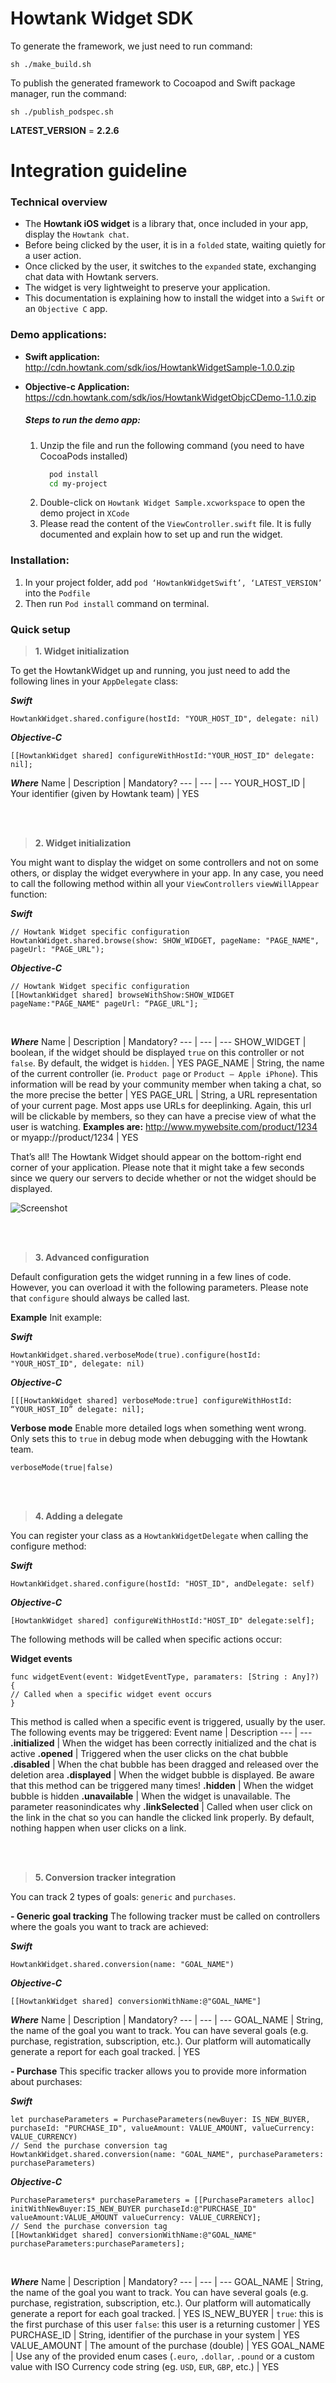 # Howtank Widget SDK
To generate the framework, we just need to run command:

```
sh ./make_build.sh
```

To publish the generated framework to Cocoapod and Swift package manager, run the command:
```
sh ./publish_podspec.sh
```


**LATEST_VERSION** = **2.2.6**

# Integration guideline

### Technical overview
- The **Howtank iOS widget** is a library that, once included in your app, display the `Howtank chat`. 
- Before being clicked by the user, it is in a `folded` state, waiting quietly for a user action.
- Once clicked by the user, it switches to the `expanded` state, exchanging chat data with Howtank servers.
- The widget is very lightweight to preserve your application.
- This documentation is explaining how to install the widget into a `Swift` or an `Objective C` app.

### Demo applications:
- **Swift application:** http://cdn.howtank.com/sdk/ios/HowtankWidgetSample-1.0.0.zip
- **Objective-c Application:** https://cdn.howtank.com/sdk/ios/HowtankWidgetObjcCDemo-1.1.0.zip
   
    ##### Steps to run the demo app:
    1. Unzip the file and run the following command (you need to have CocoaPods installed)
        ```bash
          pod install
          cd my-project
        ```
    2. Double-click on ``Howtank Widget Sample.xcworkspace`` to open the demo project in `XCode`
    3. Please read the content of the `ViewController.swift` file. It is fully documented and explain how to set up and run the widget.
    
### Installation:
1. In your project folder, add ``pod ‘HowtankWidgetSwift’, ‘LATEST_VERSION’`` into the ``Podfile``
2. Then run ``Pod install`` command on terminal.

### Quick setup
>**1. Widget initialization**

To get the HowtankWidget up and running, you just need to add the following lines in your `AppDelegate` class:

***Swift***
```
HowtankWidget.shared.configure(hostId: "YOUR_HOST_ID", delegate: nil)
```

***Objective-C***
```
[[HowtankWidget shared] configureWithHostId:"YOUR_HOST_ID" delegate: nil];
```

***Where***
Name | Description | Mandatory?
--- | --- | ---
YOUR_HOST_ID | Your identifier (given by Howtank team) | YES 

</br>
</br>

>**2. Widget initialization**

You might want to display the widget on some controllers and not on some others, or display the widget everywhere in your app. In any case, you need to call the following method within all your `ViewControllers` `viewWillAppear` function:

***Swift***
```
// Howtank Widget specific configuration
HowtankWidget.shared.browse(show: SHOW_WIDGET, pageName: "PAGE_NAME", pageUrl: "PAGE_URL");
```

***Objective-C***
```
// Howtank Widget specific configuration
[[HowtankWidget shared] browseWithShow:SHOW_WIDGET pageName:"PAGE_NAME" pageUrl: “PAGE_URL"];
```
</br>

***Where***
Name | Description | Mandatory?
--- | --- | ---
SHOW_WIDGET | boolean, if the widget should be displayed `true` on this controller or not `false`. By default, the widget is `hidden`. | YES 
PAGE_NAME | String, the name of the current controller (ie. `Product page` or `Product – Apple iPhone`). This information will be read by your community member when taking a chat, so the more precise the better | YES 
PAGE_URL | String, a URL representation of your current page. Most apps use URLs for deeplinking. Again, this url will be clickable by members, so they can have a precise view of what the user is watching. **Examples are:** http://www.mywebsite.com/product/1234 or myapp://product/1234 | YES 

That’s all! The Howtank Widget should appear on the bottom-right end corner of your application. Please note that it might take a few seconds since we query our servers to decide whether or not the widget should be displayed.

![Screenshot](./assets/ic_bubble.png)

</br>
</br>

>**3. Advanced configuration**

Default configuration gets the widget running in a few lines of code. However, you can overload it with the following parameters.
Please note that `configure` should always be called last.

**Example**
Init example:

***Swift***
```
HowtankWidget.shared.verboseMode(true).configure(hostId: "YOUR_HOST_ID", delegate: nil)
```

***Objective-C***
```
[[[HowtankWidget shared] verboseMode:true] configureWithHostId: “YOUR_HOST_ID” delegate: nil];
```


**Verbose mode**
Enable more detailed logs when something went wrong. Only sets this to `true` in debug mode when debugging with the Howtank team.

```
verboseMode(true|false)
```

</br>
</br>

> **4. Adding a delegate**

You can register your class as a `HowtankWidgetDelegate` when calling the configure method:

***Swift***
```
HowtankWidget.shared.configure(hostId: "HOST_ID", andDelegate: self)
```

***Objective-C***
```
[HowtankWidget shared] configureWithHostId:"HOST_ID" delegate:self];
```

The following methods will be called when specific actions occur:


**Widget events**
```
func widgetEvent(event: WidgetEventType, paramaters: [String : Any]?) {
// Called when a specific widget event occurs
}
````
This method is called when a specific event is triggered, usually by the user. The following events may be triggered:
Event name | Description
--- | --- 
**.initialized** | When the widget has been correctly initialized and the chat is active 
**.opened** | Triggered when the user clicks on the chat bubble 
**.disabled** | When the chat bubble has been dragged and released over the deletion area 
**.displayed** | When the widget bubble is displayed. Be aware that this method can be triggered many times! 
**.hidden** | When the widget bubble is hidden
**.unavailable** | When the widget is unavailable. The parameter reasonindicates why
**.linkSelected** | Called when user click on the link in the chat so you can handle the clicked link properly. By default, nothing happen when user clicks on a link.

</br>
</br>

>**5. Conversion tracker integration**

You can track 2 types of goals: `generic` and `purchases`.

  **- Generic goal tracking**
  The following tracker must be called on controllers where the goals you want to track are achieved:

  ***Swift***
```
HowtankWidget.shared.conversion(name: "GOAL_NAME")
```

***Objective-C***
```
[[HowtankWidget shared] conversionWithName:@"GOAL_NAME"]
```

***Where***
Name | Description | Mandatory?
--- | --- | ---
GOAL_NAME | String, the name of the goal you want to track. You can have several goals (e.g. purchase, registration, subscription, etc.). Our platform will automatically generate a report for each goal tracked. | YES 

  **- Purchase**
  This specific tracker allows you to provide more information about purchases:

 ***Swift***
  ```
  let purchaseParameters = PurchaseParameters(newBuyer: IS_NEW_BUYER, purchaseId: "PURCHASE_ID", valueAmount: VALUE_AMOUNT, valueCurrency: VALUE_CURRENCY)
  // Send the purchase conversion tag
  HowtankWidget.shared.conversion(name: "GOAL_NAME", purchaseParameters: purchaseParameters)
  ```

  ***Objective-C***
  ```
  PurchaseParameters* purchaseParameters = [[PurchaseParameters alloc] initWithNewBuyer:IS_NEW_BUYER purchaseId:@"PURCHASE_ID" valueAmount:VALUE_AMOUNT valueCurrency: VALUE_CURRENCY];
  // Send the purchase conversion tag
  [[HowtankWidget shared] conversionWithName:@"GOAL_NAME" purchaseParameters:purchaseParameters];
  ```
</br>

***Where***
Name | Description | Mandatory?
--- | --- | ---
GOAL_NAME | String, the name of the goal you want to track. You can have several goals (e.g. purchase, registration, subscription, etc.). Our platform will automatically generate a report for each goal tracked. | YES
IS_NEW_BUYER | `true`: this is the first purchase of this user `false`: this user is a returning customer | YES
PURCHASE_ID | String, identifier of the purchase in your system | YES
VALUE_AMOUNT | The amount of the purchase (double) | YES
GOAL_NAME | Use any of the provided enum cases (`.euro`, `.dollar`, `.pound` or a custom value with ISO Currency code string (eg. `USD`, `EUR`, `GBP`, etc.) | YES








    

